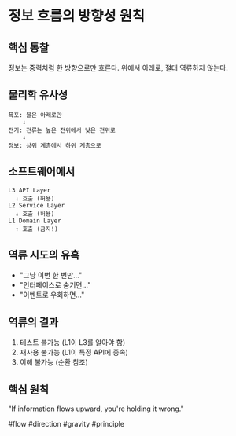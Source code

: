 # 정보 흐름의 방향성 원칙

## 핵심 통찰
정보는 중력처럼 한 방향으로만 흐른다. 위에서 아래로, 절대 역류하지 않는다.

## 물리학 유사성
```
폭포: 물은 아래로만
    ↓
전기: 전류는 높은 전위에서 낮은 전위로
    ↓
정보: 상위 계층에서 하위 계층으로
```

## 소프트웨어에서
```
L3 API Layer
  ↓ 호출 (허용)
L2 Service Layer  
  ↓ 호출 (허용)
L1 Domain Layer
  ↑ 호출 (금지!)
```

## 역류 시도의 유혹
- "그냥 이번 한 번만..."
- "인터페이스로 숨기면..."
- "이벤트로 우회하면..."

## 역류의 결과
1. 테스트 불가능 (L1이 L3를 알아야 함)
2. 재사용 불가능 (L1이 특정 API에 종속)
3. 이해 불가능 (순환 참조)

## 핵심 원칙
"If information flows upward, you're holding it wrong."

#flow #direction #gravity #principle